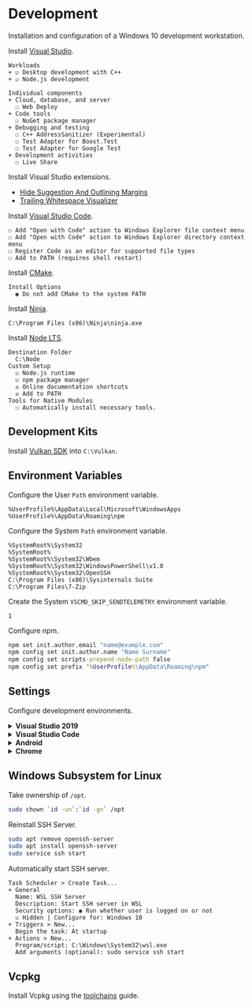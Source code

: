 # Development
Installation and configuration of a Windows 10 development workstation.

Install [Visual Studio](https://visualstudio.microsoft.com/downloads/).

```
Workloads
+ ☑ Desktop development with C++
+ ☑ Node.js development

Individual components
+ Cloud, database, and server
  ☐ Web Deploy
+ Code tools
  ☐ NuGet package manager
+ Debugging and testing
  ☐ C++ AddressSanitizer (Experimental)
  ☐ Test Adapter for Boost.Test
  ☐ Test Adapter for Google Test
+ Development activities
  ☐ Live Share
```

Install Visual Studio extensions.

- [Hide Suggestion And Outlining Margins](https://marketplace.visualstudio.com/items?itemName=MussiKara.HideSuggestionAndOutliningMargins)
- [Trailing Whitespace Visualizer](https://marketplace.visualstudio.com/items?itemName=MadsKristensen.TrailingWhitespaceVisualizer)

Install [Visual Studio Code](https://code.visualstudio.com/download).

```
☐ Add "Open with Code" action to Windows Explorer file context menu
☐ Add "Open with Code" action to Windows Explorer directory context menu
☐ Register Code as an editor for supported file types
☐ Add to PATH (requires shell restart)
```

Install [CMake](https://github.com/Kitware/CMake/releases/download/v3.18.4/cmake-3.18.4-win64-x64.msi).

```
Install Options
  ◉ Do not add CMake to the system PATH
```


Install [Ninja](https://github.com/ninja-build/ninja/releases).

```
C:\Program Files (x86)\Ninja\ninja.exe
```

Install [Node LTS](https://nodejs.org/dist/v12.19.0/node-v12.19.0-x64.msi).

```
Destination Folder
  C:\Node
Custom Setup
  ☑ Node.js runtime
  ☑ npm package manager
  ☒ Online documentation shortcuts
  ☒ Add to PATH
Tools for Native Modules
  ☐ Automatically install necessary tools.
```

## Development Kits
Install [Vulkan SDK](https://vulkan.lunarg.com/sdk/home#windows) into `C:\Vulkan`.

## Environment Variables
Configure the User `Path` environment variable.

```
%UserProfile%\AppData\Local\Microsoft\WindowsApps
%UserProfile%\AppData\Roaming\npm
```

Configure the System `Path` environment variable.

```
%SystemRoot%\System32
%SystemRoot%
%SystemRoot%\System32\Wbem
%SystemRoot%\System32\WindowsPowerShell\v1.0
%SystemRoot%\System32\OpenSSH
C:\Program Files (x86)\Sysinternals Suite
C:\Program Files\7-Zip
```

Create the System `VSCMD_SKIP_SENDTELEMETRY` environment variable.

```
1
```

Configure npm.

```cmd
npm set init.author.email "name@example.com"
npm config set init.author.name "Name Surname"
npm config set scripts-prepend-node-path false
npm config set prefix "%UserProfile%\AppData\Roaming\npm"
```

## Settings
Configure development environments.

<details>
<summary><b>Visual Studio 2019</b></summary>

```
Environment
+ General
  Color theme: Dark
+ Documents
  ☑ Save documents as Unicode when data cannot be saved in codepage
+ Fonts and Colors
  Text Editor: DejaVu LGC Sans Mono 9
  [All Text Tool Windows]: DejaVu LGC Sans Mono 9
+ Keyboard
  Build.BuildSolution: F7 (Global)
+ Startup
  On startup, open: Empty environment

Projects and Solutions
+ General
  ☐ Always show Error List if build finishes with errors
  ☐ Warn user when the project location is not trusted
+ Build and Run
  On Run, when projects are out of date: Always build
  On Run, when build or deployment error occur: Do not launch

Source Control
+ Plug-in Selection
  Current source control plug-in: Git

Text Editor
+ General
  ☐ Drag and drop text editing
  ☑ Enable mouse click to perform Go to Definition
    Use modifier key: Ctrl+Alt
  ☐ Enable mouse click to perform Go to Definition
  ☐ Highlight current line
  ☐ Show structure guide lines
+ All Languages
  + General
    ☑ Line numbers
    ☐ Navigation bar
    ☑ Automatic brace completion
    ☐ Apply Cut or Copy to blank lines when there is no selection
  + Scroll Bars
    ◉ Use map mode for vertical scroll bar
      ☐ Show Preview Tooltip
      Source overview: Wide
  + Tabs
    Indenting: Smart
    Tab size: 2
    Indent size: 2
    ◉ Indent spaces
  + CodeLens
    ☐ Enable CodeLens
+ C/C++
  + Advanced
    + Browsing/Navigation
      Disable External Dependencies Folders: True
    + IntelliSense
      Enable Template IntelliSense: False
  + Code Style
    + General
      Generated documentation comments style: Doxygen (///)
    + Formatting
      + General
        ◉ Run ClangFormat only for manually invoked formatting commands
        ☑ Use custom clang-format.exe file: C:\Program Files\LLVM\bin\clang-format.exe

      + Indentation
        ☐ Indent braces of lambdas used as parameters
        ☐ Indent namespace contents
      + New Lines
        Position of open braces for namespaces: Keep on the same line, but add a space before
        Position of open braces for types: Keep on the same line, but add a space before
        Position of open braces for functions: Move to a new line
        Position of open braces for control blocks: Keep on the same line, but add a space before
        Position of open braces for lambdas: Keep on the same line, but add a space before
        ☑ Place braces on separate lines
        ☑ For empty types, move closing braces to the same line as opening braces
        ☑ For empty function bodies, move closing braces to the same line as opening braces
        ☑ Place 'catch' and similar keywords on a new line
        ☐ Place 'else' on a new line
        ☐ Place 'while' in a do-while loop on a new line
      + Wrapping
        ◉ Always apply New Lines settings for blocks
  + View
    + Code Squiggles
      Macros in Skipped Browsing Regions: None
      Macros Convertible to constexpr: None
    + Outlining
      Enable Outlining: False
+ CSS
  + Advanced
    Color picker format: #000
    Automatic formatting: Off
    Brace positions: Compact
+ JavaScript/TypeScript
  + Formatting
    + General
      Automatic Formatting
      ☐ Format completed line on Enter
      ☐ Format completed statement on ;
      ☐ Format opened block on {
      ☐ Format completed block on }
      ☑ Format on paste
      Module Quote Preference
      ◉ Double (")
      Semicolon Preference
      ◉ Insert semicolons at statement ends
    + Spacing
      ☐ Insert space after function keyword for anonymous functions
+ JSON
  + Advanced
    Automatic formatting: Off

CMake
+ General
  ☑ Show CMake cache notifications
  When cache is out of date:
    ◉ Run configure step automatically only if CMakeSettings.json exists
  ☑ Enable verbose CMake output
```

Disable telemetry.

```
Help > Send Feedback > Settings...
+ Would you like to participate in the Visual Studio Experience Improvement Program?
  ◉ No, I would not like to participate
```

Change [toolbars](res/vs.png) to fit the desired workflow.

</details>

<details>
<summary><b>Visual Studio Code</b></summary>

Install extensions with the following commands with `CTRL+P`.

```
ext install ms-vscode.cpptools
ext install twxs.cmake
ext install marvhen.reflow-markdown
ext install alefragnani.rtf
> Developer: Reload Window
```

Configure editor with `> Preferences: Open Settings (JSON)`.

```json
{
  "editor.cursorSmoothCaretAnimation": true,
  "editor.detectIndentation": false,
  "editor.dragAndDrop": false,
  "editor.folding": false,
  "editor.fontFamily": "'DejaVu LGC Sans Mono', Consolas, monospace",
  "editor.fontLigatures": false,
  "editor.links": false,
  "editor.fontSize": 12,
  "editor.largeFileOptimizations": false,
  "editor.multiCursorModifier": "ctrlCmd",
  "editor.renderWhitespace": "selection",
  "editor.renderLineHighlight": "all",
  "editor.rulers": [ 128 ],
  "editor.smoothScrolling": true,
  "editor.minimap.scale": 2,
  "editor.tabSize": 2,
  "editor.wordWrap": "on",
  "editor.wordWrapColumn": 128,
  "explorer.confirmDelete": false,
  "explorer.confirmDragAndDrop": false,
  "extensions.ignoreRecommendations": true,
  "files.eol": "\n",
  "files.hotExit": "off",
  "files.insertFinalNewline": true,
  "files.trimTrailingWhitespace": true,
  "files.defaultLanguage": "markdown",
  "git.autofetch": false,
  "git.autoRepositoryDetection": false,
  "git.confirmSync": false,
  "git.enableSmartCommit": true,
  "git.postCommitCommand": "push",
  "git.showPushSuccessNotification": true,
  "telemetry.enableCrashReporter": false,
  "telemetry.enableTelemetry": false,
  "workbench.startupEditor": "none",
  "window.newWindowDimensions": "inherit",
  "window.openFoldersInNewWindow": "on",
  "window.openFilesInNewWindow": "off",
  "window.restoreWindows": "none",
  "window.closeWhenEmpty": false,
  "window.zoomLevel": 0,
  "terminal.integrated.rendererType": "experimentalWebgl",
  "terminal.integrated.shell.windows": "C:\\Windows\\System32\\cmd.exe",
  "C_Cpp.vcpkg.enabled": false,
  "C_Cpp.default.cStandard": "c11",
  "C_Cpp.default.cppStandard": "c++20",
  "C_Cpp.enhancedColorization": "Enabled",
  "C_Cpp.experimentalFeatures": "Enabled",
  "C_Cpp.configurationWarnings": "Disabled",
  "C_Cpp.workspaceParsingPriority": "highest",
  "C_Cpp.intelliSenseEngineFallback": "Disabled",
  "C_Cpp.default.configurationProvider": "vector-of-bool.cmake-tools",
  "C_Cpp.clang_format_path": "C:\\Program Files (x86)\\LLVM\\bin\\clang-format.exe",
  "C_Cpp.default.includePath": [ "C:\\Workspace\\ace\\include", "${default}" ],
  "html.format.indentInnerHtml": false,
  "html.format.extraLiners": "",
  "javascript.format.insertSpaceAfterFunctionKeywordForAnonymousFunctions": false,
  "javascript.format.insertSpaceAfterOpeningAndBeforeClosingNonemptyBrackets": true,
  "typescript.format.insertSpaceAfterFunctionKeywordForAnonymousFunctions": false,
  "typescript.format.insertSpaceAfterOpeningAndBeforeClosingNonemptyBrackets": true
}
```

Register VS Code in Explorer context menus as **administrator**.

```cmd
set code=%LocalAppData%\Programs\Microsoft VS Code\Code.exe
set codefile=\"%code%\" \"%1\"
reg add "HKCR\*\shell\code" /ve /d "Edit with Code" /f
reg add "HKCR\*\shell\code" /v Icon /d "%code%,0" /f
reg add "HKCR\*\shell\code\command" /ve /d "%codefile%" /f
set codepath=\"%code%\" .
reg add "HKCU\Software\Classes\Directory\Background\shell\code" /ve /d "Open with Code" /f
reg add "HKCU\Software\Classes\Directory\Background\shell\code" /v Icon /d "%code%,0" /f
reg add "HKCU\Software\Classes\Directory\Background\shell\code\command" /ve /d "%codepath%" /f
```

</details>

<details>
<summary><b>Android</b></summary>

Extract [Android Studio](https://developer.android.com/studio) (No .exe installer) as `C:\Android\studio`.<br/>

Configure the System `ANDROID_HOME` environment variable.

```
C:\Android
```

Configure the System `JAVA_HOME` environment variable.

```
C:\Android\studio\jre
```

Configure the System `Path` environment variable.

```
C:\Android\tools
C:\Android\tools\bin
C:\Android\studio\jre\bin
C:\Android\build-tools\29.0.3
C:\Android\platform-tools
```

Extract the [German Dictionary](http://www.winedt.org/dict/de_neu.zip) file as `C:\Android\dict\de_neu.dic`.

Start and configure Android Studio (`C:\Android\studio\bin\studio64.exe`).

```
Install Type
  ◉ Custom
SDK Components Setup
  ☐ Performance (Intel® HAXM)
  ☐ Android Virtual Device
  Android SDK Location: C:\Android
  ⚠ Target folder is neither empty nor does it point to an existing SDK installation.
```

Install missing tools, plugins and SDKs.

```
⚙ Configure > Settings...
+ Appearance & Behavior
  + System Settings
    ☐ Reopen last project on startup
    ☐ Confirm application exit
    + Android SDK
      SDK Tools
        ☑ NDK (Side by side)
        ☐ Android Emulator
        ☑ Google USB Driver
+ Editor
  + General
    + Appearance
      ☐ Show indent guides
      ☐ Show intention bulb
      ☐ Show parameter name hints
      ☐ Show external annotations inline
    + Code Completion
      ☐ Show the parameter info popup in [1000] ms
  + Font
    Font: DejaVu LGC Sans Mono
    Size: 12
    Line spacing: 1.0
  + Color Scheme
    + Language Defaults
      > Comments
        > Doc Comment
          - Tag
            ☐ Effects
      > Identifiers
        - Reassigned local variable
          ☐ Effects
        - Reassigned parameter
          ☐ Effects
    + Java
      > Parameters
        - Implicit anonymous class parameter
          ☐ Effects
    + Kotlin
      > Properties and Variables
        - Var (mutable variable, parameter or property)
          ☐ Effects
  + Code Style
    Wrapping and Braces
      Hard wrap at: 128
    + Java, C/C++, CMake, Groovy, HTML, JSON, Kotlin, XML, Other File Types
      Tabs and Indents
        Tab size: 2
        Indent: 2
        Continuation indent: 2
      Wrapping and Braces
        > 'try' statement
          ☑ 'catch' on new line
          ☑ 'finally' on new line
    + C/C++
      Tabs and Indents
        Indent in lambdas: 2
        Indent members of plain structures: 2
        Indent members of classes: 2
        Indent members of namespace: 0
      Spaces
        Other
          ☐ Prevent > > concatenation in template
        In Template Declaration
          ☑ Before '<'
        In Template Instantiation
          ☑ Before '<'
      New File Extensions
        C++
          Header Extension: hpp
          File Naming Convention: snake_case
        C
          File Naming Convention: snake_case
    + EditorConfig
      Spaces
        > Around Operators
          ☑ After ':'
    + Properties
      Insert space around key-value delimiter: ☑
  + File Encodings
    Global Encoding: UTF-8
    Project Encoding: UTF-8
    Default encoding for properties files: UTF-8
    Create UTF-8 files: with NO BOM
  + Layout Editor
    ☑ Prefer XML editor
  + Spelling
    Custom Dictionaries: [+]
    C:\Android\dict\de_neu.dic
```

Search in settings for `redo` and assign `CTRL+Y` as a shortcut.

</details>

<details>
<summary><b>Chrome</b></summary>

Start Chrome and Brave browsers with the following command-line flags:

```
--disable-features=OmniboxUIExperimentHideSteadyStateUrlScheme,OmniboxUIExperimentHideSteadyStateUrlTrivialSubdomains
```

</details>

<!--
## Windows Sandbox
Install Windows Sandbox.

```
Start > "Turn Windows features on or off"
☑ Windows Sandbox
```
-->

## Windows Subsystem for Linux
Take ownership of `/opt`.

```sh
sudo chown `id -un`:`id -gn` /opt
```

Reinstall SSH Server.

```sh
sudo apt remove openssh-server
sudo apt install openssh-server
sudo service ssh start
```

Automatically start SSH server.

```
Task Scheduler > Create Task...
+ General
  Name: WSL SSH Server
  Description: Start SSH server in WSL
  Security options: ◉ Run whether user is logged on or not
  ☑ Hidden | Configure for: Windows 10
+ Triggers > New...
  Begin the task: At startup
+ Actions > New...
  Program/script: C:\Windows\System32\wsl.exe
  Add arguments (optional): sudo service ssh start
```

## Vcpkg
Install Vcpkg using the [toolchains](https://github.com/qis/toolchains) guide.
